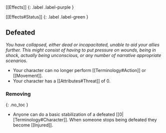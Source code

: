 
[[Effects]]
{: .label .label-purple }

[[Effects#Status]]
{: .label .label-green }

## Defeated
*You have collapsed, either dead or incapacitated, unable to aid your allies further. This might consist of having to put pressure on wounds, being in shock, actually being unconscious, or any number of narrative appropriate scenarios.*
* Your character can no longer perform [[Terminology#Action]] or [[Movement]].
* Your character has a [[Attributes#Threat]] of 0. 

### Removing
{: .no_toc }
* Anyone can do a basic stabilization of a defeated [[0|[Terminology#Character]]. When someone stops being defeated they become [[Injured]].